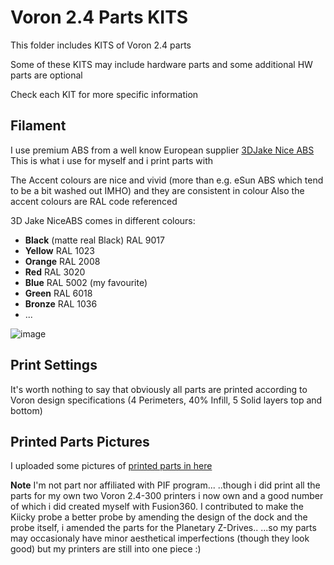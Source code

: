 # Voron 2.4 Parts KITS

This folder includes KITS of Voron 2.4 parts

Some of these KITS may include hardware parts 
and some additional HW parts are optional

Check each KIT for more specific information

## Filament

I use premium ABS from a well know European supplier [3DJake Nice ABS](https://www.3djake.it/3djake/niceabs-black)
This is what i use for myself and i print parts with

The Accent colours are nice and vivid (more than e.g. eSun ABS which tend to be a bit washed out IMHO) and they are consistent in colour
Also the accent colours are RAL code referenced

3D Jake NiceABS comes in different colours:
- **Black** (matte real Black) RAL 9017
- **Yellow** RAL 1023
- **Orange** RAL 2008
- **Red** RAL 3020
- **Blue** RAL 5002 (my favourite)
- **Green** RAL 6018
- **Bronze** RAL 1036
- ...

![image](https://user-images.githubusercontent.com/76037248/140387667-7aee3591-3cd3-4a2d-9e66-df474c0b6707.png)

## Print Settings

It's worth nothing to say that obviously all parts are printed according to Voron design specifications (4 Perimeters, 40% Infill, 5 Solid layers top and bottom)

## Printed Parts Pictures

I uploaded some pictures of [printed parts in here](https://photos.app.goo.gl/cVB4ZQonY7XALUsVA)



**Note** I'm not part nor affiliated with PIF program...
..though i did print all the parts for my own two Voron 2.4-300 printers i now own and a good number of which i did created myself with Fusion360. 
I contributed to make the Kiicky probe a better probe by amending the design of the dock and the probe itself, i amended the parts for the Planetary Z-Drives..
...so my parts may occasionaly have minor aesthetical imperfections (though they look good) but my printers are still into one piece :)

